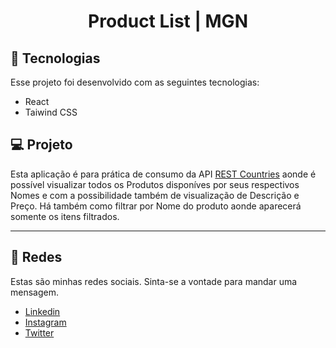 <h1 align="center">Product List | MGN </h1>

## 🚀 Tecnologias

Esse projeto foi desenvolvido com as seguintes tecnologias:

-   React
-   Taiwind CSS

## 💻 Projeto

Esta aplicação é para prática de consumo da API [REST Countries](https://fakestoreapi.com/) aonde é possível visualizar todos os Produtos disponíves por seus respectivos Nomes e com a possibilidade também de visualização de Descrição e Preço. Há também como filtrar por Nome do produto aonde aparecerá somente os itens filtrados.

---

## 🔗 Redes

Estas são minhas redes sociais. Sinta-se a vontade para mandar uma mensagem.

-   [Linkedin](https://www.linkedin.com/in/eomgn/)
-   [Instagram](https://www.instagram.com/matheuzngr/)
-   [Twitter](https://twitter.com/eomgn)
